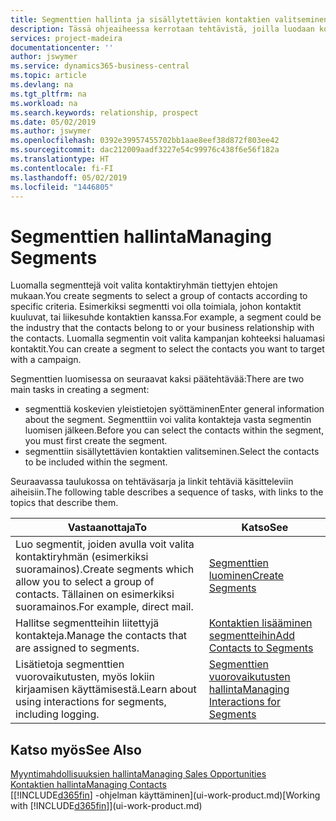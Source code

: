 ```yaml
---
title: Segmenttien hallinta ja sisällytettävien kontaktien valitseminen| Microsoft Docs
description: Tässä ohjeaiheessa kerrotaan tehtävistä, joilla luodaan kontaktiryhmät tiettyjen ehtojen mukaan valitseva segmentti. Kyse voi olla esimerkiksi tietyn kohdetoimialan kontaktit.
services: project-madeira
documentationcenter: ''
author: jswymer
ms.service: dynamics365-business-central
ms.topic: article
ms.devlang: na
ms.tgt_pltfrm: na
ms.workload: na
ms.search.keywords: relationship, prospect
ms.date: 05/02/2019
ms.author: jswymer
ms.openlocfilehash: 0392e39957455702bb1aae8eef38d872f803ee42
ms.sourcegitcommit: dac212009aadf3227e54c99976c438f6e56f182a
ms.translationtype: HT
ms.contentlocale: fi-FI
ms.lasthandoff: 05/02/2019
ms.locfileid: "1446805"
---
```

# <a name="managing-segments"></a><span data-ttu-id="6b966-103">Segmenttien hallinta</span><span class="sxs-lookup"><span data-stu-id="6b966-103">Managing Segments</span></span>
<span data-ttu-id="6b966-104">Luomalla segmenttejä voit valita kontaktiryhmän tiettyjen ehtojen mukaan.</span><span class="sxs-lookup"><span data-stu-id="6b966-104">You create segments to select a group of contacts according to specific criteria.</span></span> <span data-ttu-id="6b966-105">Esimerkiksi segmentti voi olla toimiala, johon kontaktit kuuluvat, tai liikesuhde kontaktien kanssa.</span><span class="sxs-lookup"><span data-stu-id="6b966-105">For example, a segment could be the industry that the contacts belong to or your business relationship with the contacts.</span></span> <span data-ttu-id="6b966-106">Luomalla segmentin voit valita kampanjan kohteeksi haluamasi kontaktit.</span><span class="sxs-lookup"><span data-stu-id="6b966-106">You can create a segment to select the contacts you want to target with a campaign.</span></span>

<span data-ttu-id="6b966-107">Segmenttien luomisessa on seuraavat kaksi päätehtävää:</span><span class="sxs-lookup"><span data-stu-id="6b966-107">There are two main tasks in creating a segment:</span></span>

* <span data-ttu-id="6b966-108">segmenttiä koskevien yleistietojen syöttäminen</span><span class="sxs-lookup"><span data-stu-id="6b966-108">Enter general information about the segment.</span></span> <span data-ttu-id="6b966-109">Segmenttiin voi valita kontakteja vasta segmentin luomisen jälkeen.</span><span class="sxs-lookup"><span data-stu-id="6b966-109">Before you can select the contacts within the segment, you must first create the segment.</span></span>
* <span data-ttu-id="6b966-110">segmenttiin sisällytettävien kontaktien valitseminen.</span><span class="sxs-lookup"><span data-stu-id="6b966-110">Select the contacts to be included within the segment.</span></span>

<span data-ttu-id="6b966-111">Seuraavassa taulukossa on tehtäväsarja ja linkit tehtäviä käsitteleviin aiheisiin.</span><span class="sxs-lookup"><span data-stu-id="6b966-111">The following table describes a sequence of tasks, with links to the topics that describe them.</span></span>

| <span data-ttu-id="6b966-112">Vastaanottaja</span><span class="sxs-lookup"><span data-stu-id="6b966-112">To</span></span> | <span data-ttu-id="6b966-113">Katso</span><span class="sxs-lookup"><span data-stu-id="6b966-113">See</span></span> |
| --- | --- |
| <span data-ttu-id="6b966-114">Luo segmentit, joiden avulla voit valita kontaktiryhmän (esimerkiksi suoramainos).</span><span class="sxs-lookup"><span data-stu-id="6b966-114">Create segments which allow you to select a group of contacts.</span></span> <span data-ttu-id="6b966-115">Tällainen on esimerkiksi suoramainos.</span><span class="sxs-lookup"><span data-stu-id="6b966-115">For example, direct mail.</span></span> |[<span data-ttu-id="6b966-116">Segmenttien luominen</span><span class="sxs-lookup"><span data-stu-id="6b966-116">Create Segments</span></span>](marketing-how-create-segment.md) |
| <span data-ttu-id="6b966-117">Hallitse segmentteihin liitettyjä kontakteja.</span><span class="sxs-lookup"><span data-stu-id="6b966-117">Manage the contacts that are assigned to segments.</span></span> |[<span data-ttu-id="6b966-118">Kontaktien lisääminen segmentteihin</span><span class="sxs-lookup"><span data-stu-id="6b966-118">Add Contacts to Segments</span></span>](marketing-add-contact-segment.md) |
| <span data-ttu-id="6b966-119">Lisätietoja segmenttien vuorovaikutusten, myös lokiin kirjaamisen käyttämisestä.</span><span class="sxs-lookup"><span data-stu-id="6b966-119">Learn about using interactions for segments, including logging.</span></span> |[<span data-ttu-id="6b966-120">Segmenttien vuorovaikutusten hallinta</span><span class="sxs-lookup"><span data-stu-id="6b966-120">Managing Interactions for Segments</span></span>](marketing-interaction-segments.md) |

## <a name="see-also"></a><span data-ttu-id="6b966-121">Katso myös</span><span class="sxs-lookup"><span data-stu-id="6b966-121">See Also</span></span>
[<span data-ttu-id="6b966-122">Myyntimahdollisuuksien hallinta</span><span class="sxs-lookup"><span data-stu-id="6b966-122">Managing Sales Opportunities</span></span>](marketing-manage-sales-opportunities.md)  
[<span data-ttu-id="6b966-123">Kontaktien hallinta</span><span class="sxs-lookup"><span data-stu-id="6b966-123">Managing Contacts</span></span>](marketing-contacts.md)  
<span data-ttu-id="6b966-124">[[!INCLUDE[d365fin](includes/d365fin_md.md)] -ohjelman käyttäminen](ui-work-product.md)</span><span class="sxs-lookup"><span data-stu-id="6b966-124">[Working with [!INCLUDE[d365fin](includes/d365fin_md.md)]](ui-work-product.md)</span></span>
